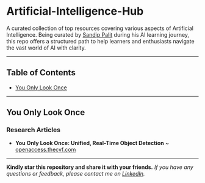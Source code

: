 # Artificial-Intelligence-Hub
A curated collection of top resources covering various aspects of Artificial Intelligence. Being curated by [Sandip Palit](https://www.linkedin.com/in/sandip-palit/) during his AI learning journey, this repo offers a structured path to help learners and enthusiasts navigate the vast world of AI with clarity.

---

## Table of Contents

- [You Only Look Once](#you-only-look-once)

---

## You Only Look Once

### Research Articles


* **You Only Look Once: Unified, Real-Time Object Detection** ~ [openaccess.thecvf.com](https://openaccess.thecvf.com/content_cvpr_2016/papers/Redmon_You_Only_Look_CVPR_2016_paper.pdf) 


---

**Kindly star this repository and share it with your friends.**
_If you have any questions or feedback, please contact me on [LinkedIn](https://www.linkedin.com/in/sandip-palit/)._

